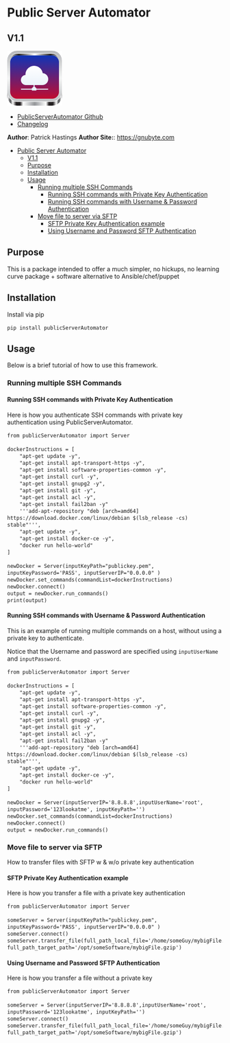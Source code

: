 # Public Server Automator
## V1.1


![](https://github.com/gnubyte/publicServerAutomator/raw/master/docs/publicServerAutomator.png?raw=true)

 * [PublicServerAutomator Github](https://github.com/gnubyte/publicServerAutomator)
 * [Changelog](https://raw.githubusercontent.com/gnubyte/publicServerAutomator/master/changelog)

**Author**: Patrick Hastings
**Author Site:**: https://gnubyte.com


- [Public Server Automator](#public-server-automator)
  - [V1.1](#v11)
  - [Purpose](#purpose)
  - [Installation](#installation)
  - [Usage](#usage)
    - [Running multiple SSH Commands](#running-multiple-ssh-commands)
      - [Running SSH commands with Private Key Authentication](#running-ssh-commands-with-private-key-authentication)
      - [Running SSH commands with Username & Password Authentication](#running-ssh-commands-with-username--password-authentication)
    - [Move file to server via SFTP](#move-file-to-server-via-sftp)
      - [SFTP Private Key Authentication example](#sftp-private-key-authentication-example)
      - [Using Username and Password SFTP Authentication](#using-username-and-password-sftp-authentication)





## Purpose

This is a package intended to offer a much simpler, no hickups, no learning curve package + software alternative to Ansible/chef/puppet

## Installation

Install via pip
```
pip install publicServerAutomator
```


##  Usage

Below is a brief tutorial of how to use this framework.


### Running multiple SSH Commands

#### Running SSH commands with Private Key Authentication

Here is how you authenticate SSH commands with private key authentication using PublicServerAutomator.

```
from publicServerAutomator import Server

dockerInstructions = [
    "apt-get update -y",
    "apt-get install apt-transport-https -y",
    "apt-get install software-properties-common -y",
    "apt-get install curl -y",
    "apt-get install gnupg2 -y",
    "apt-get install git -y",
    "apt-get install acl -y",
    "apt-get install fail2ban -y"
    '''add-apt-repository "deb [arch=amd64] https://download.docker.com/linux/debian $(lsb_release -cs) stable"''',
    "apt-get update -y",
    "apt-get install docker-ce -y",
    "docker run hello-world"
]

newDocker = Server(inputKeyPath="publickey.pem", inputKeyPassword='PASS', inputServerIP="0.0.0.0" )
newDocker.set_commands(commandList=dockerInstructions)
newDocker.connect()
output = newDocker.run_commands()
print(output)
```

#### Running SSH commands with Username & Password Authentication

This is an example of running multiple commands on a host, without using a private key to authenticate.

Notice that the Username and password are specified using `inputUserName` and `inputPassword`.

```
from publicServerAutomator import Server

dockerInstructions = [
    "apt-get update -y",
    "apt-get install apt-transport-https -y",
    "apt-get install software-properties-common -y",
    "apt-get install curl -y",
    "apt-get install gnupg2 -y",
    "apt-get install git -y",
    "apt-get install acl -y",
    "apt-get install fail2ban -y"
    '''add-apt-repository "deb [arch=amd64] https://download.docker.com/linux/debian $(lsb_release -cs) stable"''',
    "apt-get update -y",
    "apt-get install docker-ce -y",
    "docker run hello-world"
]

newDocker = Server(inputServerIP='8.8.8.8',inputUserName='root', inputPassword='123lookatme', inputKeyPath='')
newDocker.set_commands(commandList=dockerInstructions)
newDocker.connect()
output = newDocker.run_commands()

```



### Move file to server via SFTP

How to transfer files with SFTP w & w/o private key authentication

#### SFTP Private Key Authentication example

Here is how you transfer a file with a private key authentication

```
from publicServerAutomator import Server

someServer = Server(inputKeyPath="publickey.pem", inputKeyPassword='PASS', inputServerIP="0.0.0.0" )
someServer.connect()
someServer.transfer_file(full_path_local_file='/home/someGuy/mybigFile.gzip', full_path_target_path='/opt/someSoftware/mybigFile.gzip')
```


#### Using Username and Password SFTP Authentication

Here is how you transfer a file without a private key

```
from publicServerAutomator import Server

someServer = Server(inputServerIP='8.8.8.8',inputUserName='root', inputPassword='123lookatme', inputKeyPath='')
someServer.connect()
someServer.transfer_file(full_path_local_file='/home/someGuy/mybigFile.gzip', full_path_target_path='/opt/someSoftware/mybigFile.gzip')


```